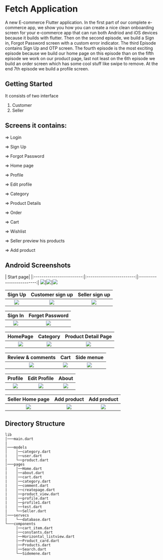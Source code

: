# Fetch Application

A new E-commerce Flutter application.
In the first part of our complete e-commerce app, we show you how you can create a nice clean onboarding screen for your e-commerce app that can run both Andriod and iOS devices because it builds with flutter. Then on the second episode, we build a Sign in, Forgot Password screen with a custom error indicator. The third Episode contains Sign Up and OTP screen. The fourth episode is the most exciting episode because we build our home page on this episode than on the fifth episode we work on our product page, last not least on the 6th episode we build an order screen which has some cool stuff like swipe to remove. At the end 7th episode we build a profile screen.

## Getting Started

It consists of two interface

1. Customer
2. Seller

## Screens it contains:

=> Login

=> Sign Up

=> Forgot Password

=> Home page

=> Profile

=> Edit profile

=> Category

=> Product Details

=> Order

=> Cart

=> Wishlist

=> Seller preview his products

=> Add product

## Android Screenshots
|                             Start page|
|:-------------------------:|:-------------------------:|:-------------------------:|
![](https://github.com/BasmalaMagdy/software-project/blob/master/flutter_app/preview/13.jpg)|![](https://github.com/BasmalaMagdy/software-project/blob/master/flutter_app/preview/14.jpg)|![](https://github.com/BasmalaMagdy/software-project/blob/master/flutter_app/preview/15.jpg)

|      Sign Up                |      Customer sign up       |      Seller sign up         |
| :-------------------------: | :-------------------------: | :-------------------------: |
| ![](https://github.com/BasmalaMagdy/software-project/blob/master/flutter_app/preview/16.jpg) | ![](https://github.com/BasmalaMagdy/software-project/blob/master/flutter_app/preview/17.jpg) | ![](https://github.com/BasmalaMagdy/software-project/blob/master/flutter_app/preview/18.jpg) |

|              Sign In        |       Forget Password       |
| :-------------------------: | :-------------------------: |
| ![](https://github.com/BasmalaMagdy/software-project/blob/master/flutter_app/preview/19.jpg) | ![](https://github.com/BasmalaMagdy/software-project/blob/master/flutter_app/preview/20.jpg) |

|      HomePage               |           Category          |        Product Detail Page  |
| :-------------------------: | :-------------------------: | :-------------------------: |
| ![](https://github.com/BasmalaMagdy/software-project/blob/master/flutter_app/preview/1.jpg) | ![](https://github.com/BasmalaMagdy/software-project/blob/master/flutter_app/preview/2.jpg) | ![](https://github.com/BasmalaMagdy/software-project/blob/master/flutter_app/preview/3.jpg) |

|        Review & comments    |           Cart              |           Side menue        |
| :-------------------------: | :-------------------------: | :-------------------------: |
| ![](https://github.com/BasmalaMagdy/software-project/blob/master/flutter_app/preview/4.jpg) | ![](https://github.com/BasmalaMagdy/software-project/blob/master/flutter_app/preview/5.jpg) | ![](https://github.com/BasmalaMagdy/software-project/blob/master/flutter_app/preview/6.jpg) |

|      Profile        |              Edit Profile      |     About                        |
| :-------------------------: | :-------------------------: | :-------------------------: |
| ![](https://github.com/BasmalaMagdy/software-project/blob/master/flutter_app/preview/7.jpg) | ![](https://github.com/BasmalaMagdy/software-project/blob/master/flutter_app/preview/8.jpg) | ![](https://github.com/BasmalaMagdy/software-project/blob/master/flutter_app/preview/9.jpg) |

|   Seller Home page          |          Add product        |       Add product           |
| :-------------------------: | :-------------------------: | :-------------------------: |
| ![](https://github.com/BasmalaMagdy/software-project/blob/master/flutter_app/preview/10.jpg) | ![](https://github.com/BasmalaMagdy/software-project/blob/master/flutter_app/preview/11.jpg) | ![](https://github.com/BasmalaMagdy/software-project/blob/master/flutter_app/preview/12.jpg) |

## Directory Structure

```
lib
│───main.dart
|
│───models
│    │──category.dart
|    │──user.dart
|    └──product.dart
│───pages
|    │──Home.dart
|    │──about.dart
|    │──cart.dart
|    │──category.dart
|    │──comment.dart
|    │──createpage.dart
|    │──product_view.dart
|    │──profile.dart
|    │──profile1.dart
|    │──test.dart
|    └──Seller.dart
│───servecs
|    └──database.dart
└───components
     │──cart_item.dart
     |──constants.dart
     |──Horizontal_listview.dart
     |──Product_card.dart
     |──Products.dart
     │──Search.dart
     └──Sidemene.dart
```
